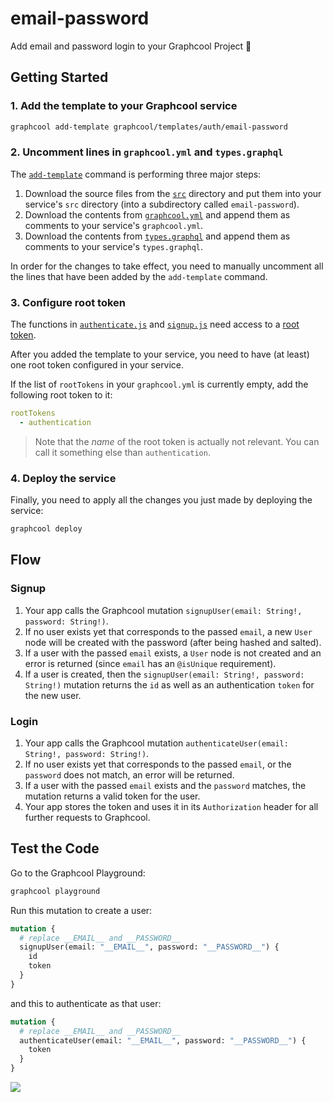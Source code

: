 # email-password

Add email and password login to your Graphcool Project 🎁

## Getting Started

### 1. Add the template to your Graphcool service

```sh
graphcool add-template graphcool/templates/auth/email-password
```

### 2. Uncomment lines in `graphcool.yml` and `types.graphql`

The [`add-template`](https://docs-next.graph.cool/reference/graphcool-cli/commands-aiteerae6l#graphcool-add-template) command is performing three major steps:

1. Download the source files from the [`src`](./src) directory and put them into your service's `src` directory (into a subdirectory called `email-password`).
2. Download the contents from [`graphcool.yml`](./graphcool.yml) and append them as comments to your service's `graphcool.yml`.
3. Download the contents from [`types.graphql`](./types.graphql) and append them as comments to your service's `types.graphql`.

In order for the changes to take effect, you need to manually uncomment all the lines that have been added by the `add-template` command.

### 3. Configure root token

The functions in [`authenticate.js`](./src/authenticate.js) and [`signup.js`](./src/signup.js) need access to a [root token](https://docs-next.graph.cool/reference/auth/authentication/authentication-tokens-eip7ahqu5o#root-tokens). 

After you added the template to your service, you need to have (at least) one root token configured in your service.

If the list of `rootTokens` in your `graphcool.yml` is currently empty, add the following root token to it:

```yml
rootTokens
  - authentication
```

> Note that the _name_ of the root token is actually not relevant. You can call it something else than `authentication`.

### 4. Deploy the service

Finally, you need to apply all the changes you just made by deploying the service:

```sh
graphcool deploy
```

## Flow

### Signup

1. Your app calls the Graphcool mutation `signupUser(email: String!, password: String!)`.
2. If no user exists yet that corresponds to the passed `email`, a new `User` node will be created with the password (after being hashed and salted).
3. If a user with the passed `email` exists, a `User` node is not created and an error is returned (since `email` has an `@isUnique` requirement).
4. If a user is created, then the `signupUser(email: String!, password: String!)` mutation returns the `id` as well as an authentication `token` for the new user.

### Login

1. Your app calls the Graphcool mutation `authenticateUser(email: String!, password: String!)`.
2. If no user exists yet that corresponds to the passed `email`, or the `password` does not match, an error will be returned.
3. If a user with the passed `email` exists and the `password` matches, the mutation returns a valid token for the user.
4. Your app stores the token and uses it in its `Authorization` header for all further requests to Graphcool.

## Test the Code

Go to the Graphcool Playground:

```sh
graphcool playground
```

Run this mutation to create a user:

```graphql
mutation {
  # replace __EMAIL__ and __PASSWORD__
  signupUser(email: "__EMAIL__", password: "__PASSWORD__") {
    id
    token
  }
}
```

and this to authenticate as that user:

```graphql
mutation {
  # replace __EMAIL__ and __PASSWORD__
  authenticateUser(email: "__EMAIL__", password: "__PASSWORD__") {
    token
  }
}
```

![](http://i.imgur.com/5RHR6Ku.png)
